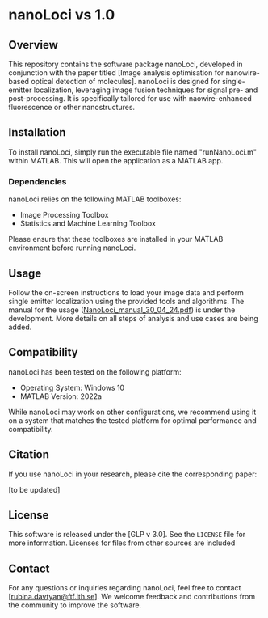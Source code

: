# nanoLoci vs 1.0

## Overview

This repository contains the software package nanoLoci, developed in conjunction with the paper titled [Image analysis optimisation for nanowire-based optical detection of molecules]. nanoLoci is designed for single-emitter localization, leveraging image fusion techniques for signal pre- and post-processing. 
It is specifically tailored for use with naowire-enhanced fluorescence or other nanostructures.

## Installation

To install nanoLoci, simply run the executable file named "runNanoLoci.m" within MATLAB. This will open the application as a MATLAB app.

### Dependencies

nanoLoci relies on the following MATLAB toolboxes:
- Image Processing Toolbox
- Statistics and Machine Learning Toolbox

Please ensure that these toolboxes are installed in your MATLAB environment before running nanoLoci.

## Usage

Follow the on-screen instructions to load your image data and perform single emitter localization using the provided tools and algorithms.
The manual for the usage ([NanoLoci_manual_30_04_24.pdf](https://github.com/nanoRuby/NanoLoci/blob/31dd0ffddf2a4a20106b4d65f7d4ce12d40d986d/NanoLoci_manual_30_04_24.pdf)) is under the development. More details on all steps of analysis and use cases are being added.

## Compatibility

nanoLoci has been tested on the following platform:
- Operating System: Windows 10
- MATLAB Version: 2022a

While nanoLoci may work on other configurations, we recommend using it on a system that matches the tested platform for optimal performance and compatibility.

## Citation

If you use nanoLoci in your research, please cite the corresponding paper:

[to be updated]

## License

This software is released under the [GLP v 3.0]. See the `LICENSE` file for more information. Licenses for files from other sources are included


## Contact

For any questions or inquiries regarding nanoLoci, feel free to contact [rubina.davtyan@ftf.lth.se]. We welcome feedback and contributions from the community to improve the software.
